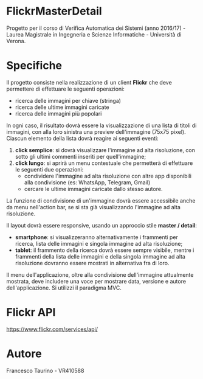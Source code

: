 # FlickrMasterDetail
Progetto per il corso di Verifica Automatica dei Sistemi (anno 2016/17) - Laurea Magistrale in Ingegneria e Scienze Informatiche - Università di Verona.

# Specifiche
Il progetto consiste nella realizzazione di un client **Flickr** che deve permettere di effettuare le seguenti operazioni:
* ricerca delle immagini per chiave (stringa)
* ricerca delle ultime immagini caricate
* ricerca delle immagini più popolari

In ogni caso, il risultato dovrà essere la visualizzazione di una lista di titoli di immagini, con alla loro sinistra una preview dell'immagine (75x75 pixel).
Ciascun elemento della lista dovrà reagire ai seguenti eventi:
1. **click semplice**: si dovrà visualizzare l'immagine ad alta risoluzione, con sotto gli ultimi commenti inseriti per quell'immagine;
1. **click lungo**: si aprirà un menu contestuale che permetterà di effettuare le seguenti due operazioni:
    * condividere l'immagine ad alta risoluzione con altre app disponibili alla condivisione (es: WhatsApp, Telegram, Gmail)
    * cercare le ultime immagini caricate dallo stesso autore.

La funzione di condivisione di un'immagine dovrà essere accessibile anche da menu nell'action bar, se si sta già visualizzando l'immagine ad alta risoluzione.

Il layout dovrà essere responsive, usando un approccio stile **master / detail**:
* **smartphone**: si visualizzeranno alternativamente i frammenti per ricerca, lista delle immagini e singola immagine ad alta risoluzione;
* **tablet**: il frammento della ricerca dovrà essere sempre visibile, mentre i frammenti della lista delle immagini e della singola immagine ad alta risoluzione dovranno essere mostrati in alternativa fra di loro.

Il menu dell'applicazione, oltre alla condivisione dell'immagine attualmente mostrata, deve includere una voce per mostrare data, versione e autore dell'applicazione.
Si utilizzi il paradigma MVC.

# Flickr API
https://www.flickr.com/services/api/

# Autore
Francesco Taurino - VR410588
